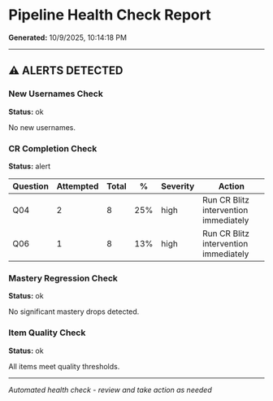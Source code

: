 # Pipeline Health Check Report

**Generated:** 10/9/2025, 10:14:18 PM

---

## ⚠️ ALERTS DETECTED

### New Usernames Check
**Status:** ok

No new usernames.

### CR Completion Check
**Status:** alert

| Question | Attempted | Total | % | Severity | Action |
|----------|-----------|-------|---|----------|--------|
| Q04 | 2 | 8 | 25% | high | Run CR Blitz intervention immediately |
| Q06 | 1 | 8 | 13% | high | Run CR Blitz intervention immediately |

### Mastery Regression Check
**Status:** ok

No significant mastery drops detected.

### Item Quality Check
**Status:** ok

All items meet quality thresholds.

---

*Automated health check - review and take action as needed*